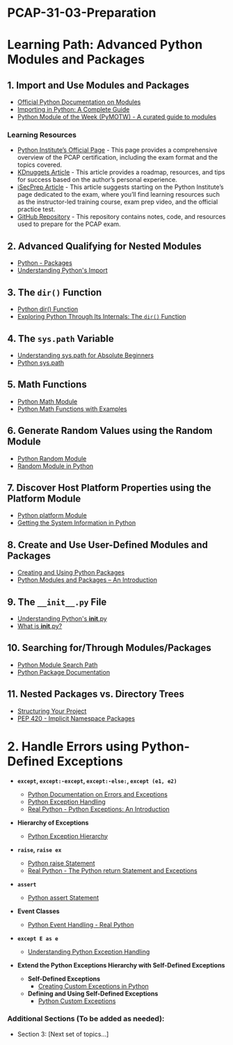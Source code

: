 # PCAP-31-03-Preparation

# Learning Path: Advanced Python Modules and Packages

## 1. Import and Use Modules and Packages

- [Official Python Documentation on Modules](https://docs.python.org/3/tutorial/modules.html)
- [Importing in Python: A Complete Guide](https://realpython.com/absolute-vs-relative-python-imports/)
- [Python Module of the Week (PyMOTW) - A curated guide to modules](https://pymotw.com/3/)

### Learning Resources

- [Python Institute’s Official Page](https://pythoninstitute.org/certification/python-certification-associate-programmer/) - This page provides a comprehensive overview of the PCAP certification, including the exam format and the topics covered.
- [KDnuggets Article](https://www.kdnuggets.com/2021/07/python-institute-pcap-exam.html) - This article provides a roadmap, resources, and tips for success based on the author’s personal experience.
- [iSecPrep Article](https://www.isecprep.com/2021/12/11/python-institute-pcap/) - This article suggests starting on the Python Institute’s page dedicated to the exam, where you’ll find learning resources such as the instructor-led training course, exam prep video, and the official practice test.
- [GitHub Repository](https://github.com/BCutkelvin/PCAP-Preperation) - This repository contains notes, code, and resources used to prepare for the PCAP exam.

## 2. Advanced Qualifying for Nested Modules

- [Python - Packages](https://www.tutorialspoint.com/python/python_modules.htm)
- [Understanding Python's Import](https://python-notes.curiousefficiency.org/en/latest/python_concepts/import_traps.html)

## 3. The `dir()` Function

- [Python dir() Function](https://www.w3schools.com/python/ref_func_dir.asp)
- [Exploring Python Through Its Internals: The `dir()` Function](https://realpython.com/courses/exploring-python-internals-dir-function/)

## 4. The `sys.path` Variable

- [Understanding sys.path for Absolute Beginners](https://realpython.com/courses/sys-path-python/)
- [Python sys.path](https://www.tutorialspoint.com/python/os_sys_path.htm)

## 5. Math Functions

- [Python Math Module](https://docs.python.org/3/library/math.html)
- [Python Math Functions with Examples](https://www.w3schools.com/python/ref_math_ceil.asp)

## 6. Generate Random Values using the Random Module

- [Python Random Module](https://docs.python.org/3/library/random.html)
- [Random Module in Python](https://www.geeksforgeeks.org/random-module-python/)

## 7. Discover Host Platform Properties using the Platform Module

- [Python platform Module](https://docs.python.org/3/library/platform.html)
- [Getting the System Information in Python](https://www.geeksforgeeks.org/get-system-information-using-python/)

## 8. Create and Use User-Defined Modules and Packages

- [Creating and Using Python Packages](https://realpython.com/courses/creating-and-using-python-packages/)
- [Python Modules and Packages – An Introduction](https://www.learnpython.org/en/Modules_and_Packages)

## 9. The `__init__.py` File

- [Understanding Python's **init**.py](https://chrisyeh96.github.io/2017/08/08/definitive-guide-python-imports.html#init-py)
- [What is **init**.py?](https://stackoverflow.com/questions/448271/what-is-init-py-for)

## 10. Searching for/Through Modules/Packages

- [Python Module Search Path](https://realpython.com/courses/python-modules-search-path/)
- [Python Package Documentation](https://python-packaging.readthedocs.io/en/latest/index.html)

## 11. Nested Packages vs. Directory Trees

- [Structuring Your Project](https://docs.python-guide.org/writing/structure/)
- [PEP 420 - Implicit Namespace Packages](https://www.python.org/dev/peps/pep-0420/)

# 2. Handle Errors using Python-Defined Exceptions

- **`except`, `except:-except`, `except:-else:`, `except (e1, e2)`**

  - [Python Documentation on Errors and Exceptions](https://docs.python.org/3/tutorial/errors.html)
  - [Python Exception Handling](https://www.geeksforgeeks.org/python-set-5-exceptions-handling/)
  - [Real Python - Python Exceptions: An Introduction](https://realpython.com/python-exceptions/)

- **Hierarchy of Exceptions**

  - [Python Exception Hierarchy](https://docs.python.org/3/library/exceptions.html)

- **`raise`, `raise ex`**

  - [Python raise Statement](https://www.w3schools.com/python/ref_keyword_raise.asp)
  - [Real Python - The Python return Statement and Exceptions](https://realpython.com/lessons/raising-exceptions-python/)

- **`assert`**

  - [Python assert Statement](https://www.tutorialsteacher.com/python/assert-statement-python)

- **Event Classes**

  - [Python Event Handling - Real Python](https://realpython.com/lessons/python-event-handling-overview/)

- **`except E as e`**

  - [Understanding Python Exception Handling](https://stackabuse.com/python-exception-handling/)

- **Extend the Python Exceptions Hierarchy with Self-Defined Exceptions**
  - **Self-Defined Exceptions**
    - [Creating Custom Exceptions in Python](https://realpython.com/lessons/creating-exceptions-python/)
  - **Defining and Using Self-Defined Exceptions**
    - [Python Custom Exceptions](https://www.programiz.com/python-programming/user-defined-exception)

### Additional Sections (To be added as needed):

- Section 3: [Next set of topics...]

